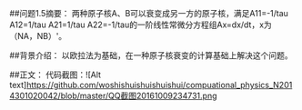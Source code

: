 ##问题1.5摘要：
  两种原子核A、B可以衰变成另一方的原子核，满足A11=-1/tau A12=1/tau A21=1/tau A22=-1/tau的一阶线性常微分方程组Ax=dx/dt，x为（NA，NB）'。
  
##背景介绍：
  以欧拉法为基础，在一种原子核衰变的计算基础上解决这个问题。

##正文：
  代码截图：![Alt text]https://github.com/woshishuishuishuishui/compuational_physics_N2014301020042/blob/master/QQ截图20161009234731.png
   
